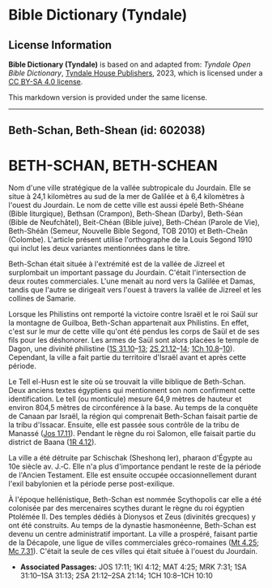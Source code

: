 # Bible Dictionary (Tyndale)

## License Information

**Bible Dictionary (Tyndale)** is based on and adapted from: _Tyndale Open Bible Dictionary_, [Tyndale House Publishers](https://tyndaleopenresources.com/), 2023, which is licensed under a [CC BY-SA 4.0 license](https://creativecommons.org/licenses/by-sa/4.0/legalcode.en).

This markdown version is provided under the same license.



--------------------------------

## Beth-Schan, Beth-Shean (id: 602038)

BETH\-SCHAN, BETH\-SCHEAN
=========================

Nom d'une ville stratégique de la vallée subtropicale du Jourdain. Elle se situe à 24,1 kilomètres au sud de la mer de Galilée et à 6,4 kilomètres à l'ouest du Jourdain. Le nom de cette ville est aussi épelé Beth\-Shéane (Bible liturgique), Bethsan (Crampon), Beth\-Shean (Darby), Beth\-Séan (Bible de Neufchâtel), Beit\-Chéan (Bible juive), Beth\-Chéan (Parole de Vie), Beth\-Shéân (Semeur, Nouvelle Bible Segond, TOB 2010\) et Beth\-Cheân (Colombe). L'article présent utilise l'orthographe de la Louis Segond 1910 qui inclut les deux variantes mentionnées dans le titre. 

Beth\-Schan était située à l'extrémité est de la vallée de Jizreel et surplombait un important passage du Jourdain. C'était l'intersection de deux routes commerciales. L'une menait au nord vers la Galilée et Damas, tandis que l'autre se dirigeait vers l'ouest à travers la vallée de Jizreel et les collines de Samarie.

Lorsque les Philistins ont remporté la victoire contre Israël et le roi Saül sur la montagne de Guilboa, Beth\-Schan appartenait aux Philistins. En effet, c'est sur le mur de cette ville qu'ont été pendus les corps de Saül et de ses fils pour les déshonorer. Les armes de Saül sont alors placées le temple de Dagon, une divinité philistine ([1S 31\.10](https://ref.ly/1Sam31:10-1Sam31:13)–[13](https://ref.ly/1Sam31:10-1Sam31:13); [2S 21\.12](https://ref.ly/2Sam21:12-2Sam21:14)–[14](https://ref.ly/2Sam21:12-2Sam21:14); [1Ch 10\.8](https://ref.ly/1Chr10:8-1Chr10:10)–[10](https://ref.ly/1Chr10:8-1Chr10:10)). Cependant, la ville a fait partie du territoire d'Israël avant et après cette période.

Le Tell el\-Husn est le site où se trouvait la ville biblique de Beth\-Schan. Deux anciens textes égyptiens qui mentionnent son nom confirment cette identification. Le tell (ou monticule) mesure 64,9 mètres de hauteur et environ 804,5 mètres de circonférence à la base. Au temps de la conquête de Canaan par Israël, la région qui comprenait Beth\-Schan faisait partie de la tribu d'Issacar. Ensuite, elle est passée sous contrôle de la tribu de Manassé ([Jos 17\.11](https://ref.ly/Josh17:11)). Pendant le règne du roi Salomon, elle faisait partie du district de Baana ([1R 4\.12](https://ref.ly/1Kgs4:12)).

La ville a été détruite par Schischak (Sheshonq Ier), pharaon d'Égypte au 10e siècle av. J.‑C. Elle n'a plus d'importance pendant le reste de la période de l'Ancien Testament. Elle est ensuite occupée occasionnellement durant l'exil babylonien et la période perse post\-exilique.

À l'époque hellénistique, Beth\-Schan est nommée Scythopolis car elle a été colonisée par des mercenaires scythes durant le règne du roi égyptien Ptolémée II. Des temples dédiés à Dionysos et Zeus (divinités grecques) y ont été construits. Au temps de la dynastie hasmonéenne, Beth\-Schan est devenu un centre administratif important. La ville a prospéré, faisant partie de la Décapole, une ligue de villes commerciales gréco\-romaines ([Mt 4\.25](https://ref.ly/Matt4:25); [Mc 7\.31](https://ref.ly/Mark7:31)). C'était la seule de ces villes qui était située à l'ouest du Jourdain.

* **Associated Passages:** JOS 17:11; 1KI 4:12; MAT 4:25; MRK 7:31; 1SA 31:10–1SA 31:13; 2SA 21:12–2SA 21:14; 1CH 10:8–1CH 10:10

